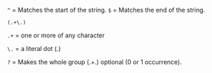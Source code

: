 `^` = Matches the start of the string.
`$` = Matches the end of the string.


`(.+\.)`

`.+` = one or more of any character

`\.` = a literal dot (.)

`?` = Makes the whole group (.+\.) optional (0 or 1 occurrence).